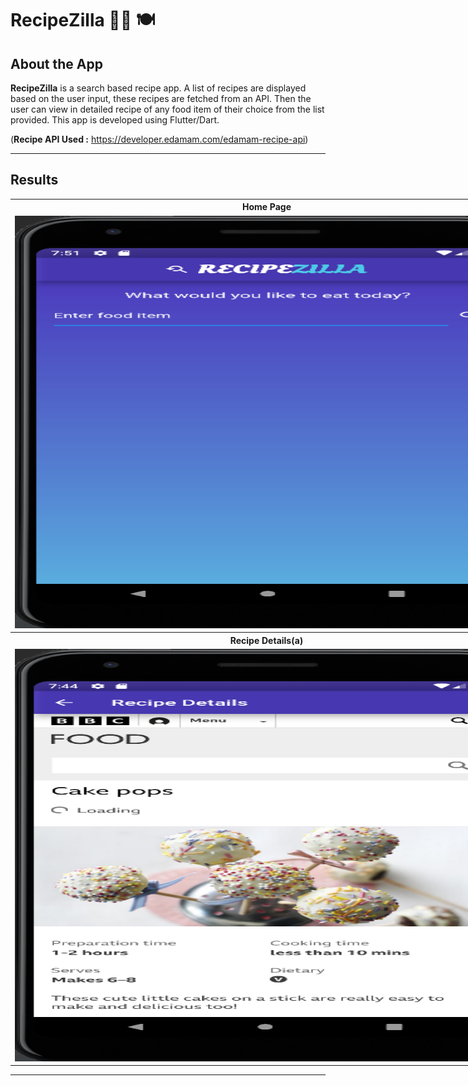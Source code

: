 # RecipeZilla 👩‍🍳 🍽️

## <a name="system">About the App</a>

**RecipeZilla** is a search based recipe app. A list of recipes are displayed based on the user input, these recipes are fetched from an API. Then the user can view in detailed recipe of any food item of their choice from the list provided. This app is developed using Flutter/Dart.

(**Recipe API Used :** https://developer.edamam.com/edamam-recipe-api)

---

## <a name="Results">Results</a>

<table style="width:1640px; border: black; margin: 0px auto;" class="skinny" cellspacing="0" cellpadding="0">
    <tr>
        <th>Home Page</th>
        <th>Search Based List of Recipes</th>
    </tr> 
    <tr>
        <td>
            <img src="assets/results/homepage.png" alt="Image" width="810" height="660">
        </td>
        <td>
            <img src="assets/results/recipe_list.png" alt="Image" width="810" height="660">
        </td>
    </tr>
    <tr>
        <th>Recipe Details(a)</th>
        <th>Recipe Details(b)</th>
    </tr> 
    <tr>
        <td>
            <img src="assets/results/recipe_details1.png" alt="Image" width="810" height="660">
        </td>
        <td>
            <img src="assets/results/recipe_details2.png" alt="Image" width="810" height="660">
        </td>
    </tr> 
</table>

---